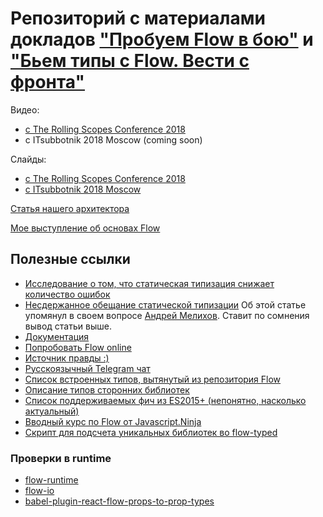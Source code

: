 # Репозиторий с материалами докладов ["Пробуем Flow в бою"](https://2018.conf.rollingscopes.com/speaker/alexander-shushunov.html) и ["Бьем типы с Flow. Вести с фронта"](https://events.epam.com/events/it-subbotnik-2018-spring/talks/6158)
Видео:
 - [c The Rolling Scopes Conference 2018](https://www.youtube.com/watch?v=xSHPFcdVj2A)
 - c ITsubbotnik 2018 Moscow (coming soon)

Слайды:
 - [c The Rolling Scopes Conference 2018](https://drive.google.com/open?id=1mo8uXoxKsk1Dsj5kYI69DrQucuZcV_AP)
 - [c ITsubbotnik 2018 Moscow](https://drive.google.com/open?id=17XiMArkSOYBIcTFW3Pg3MwmKKUUHMS2q)

[Статья нашего архитектора](https://medium.com/@tselishev.semen/fairy-tale-flow-world-8adfdda857ab)

[Мое выступление об основах Flow](https://youtu.be/3Z4hWgG8y4o)

## Полезные ссылки
- [Исследование о том, что статическая типизация снижает количество ошибок](https://blog.acolyer.org/2017/09/19/to-type-or-not-to-type-quantifying-detectable-bugs-in-javascript) 
- [Несдержанное обещание статической типизации](https://ru.hexlet.io/blog/posts/the-broken-promise-of-static-typing) Об этой статье упомянул в своем вопросе [Андрей Мелихов](https://twitter.com/amel_true). Ставит по сомнения вывод статьи выше.
- [Документация](https://flow.org/en/docs/) 
- [Попробовать Flow online](https://flow.org/try/)
- [Источник правды :)](https://github.com/facebook/flow/issues)
- [Русскоязычный Telegram чат](t.me/flowtype_ru)
- [Cписок встроенных типов, вытянутый из репозитория Flow](https://www.saltycrane.com/flow-type-cheat-sheet/latest)
- [Описание типов сторонних библиотек](https://github.com/flowtype/flow-typed)
- [Список поддерживаемых фич из ES2015+ (непонятно, насколько актуальный)](https://github.com/facebook/flow/issues/560)
- [Вводный курс по Flow от Javascript.Ninja](https://www.youtube.com/playlist?list=PLvTBThJr861zvILAjREUakZ6E5l7h7lsZ)
- [Скрипт для подсчета уникальных библиотек во flow-typed](github.com/AlexanderShushunov/count-flow-typed-libs)
### Проверки в runtime
- [flow-runtime](https://codemix.github.io/flow-runtime)
- [flow-io](https://github.com/gcanti/flow-io)
- [babel-plugin-react-flow-props-to-prop-types ](https://github.com/thejameskyle/babel-plugin-react-flow-props-to-prop-types)

